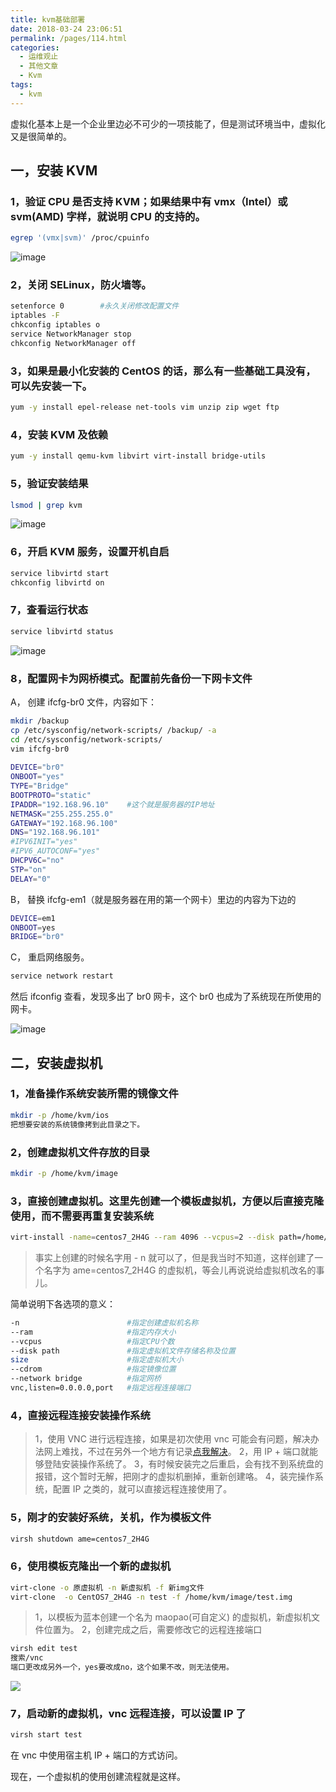 ```yaml
---
title: kvm基础部署
date: 2018-03-24 23:06:51
permalink: /pages/114.html
categories:
  - 运维观止
  - 其他文章
  - Kvm
tags:
  - kvm
---
```


虚拟化基本上是一个企业里边必不可少的一项技能了，但是测试环境当中，虚拟化又是很简单的。



## 一，安装 KVM



### 1，验证 CPU 是否支持 KVM；如果结果中有 vmx（Intel）或 svm(AMD) 字样，就说明 CPU 的支持的。



```sh
egrep '(vmx|svm)' /proc/cpuinfo
```





![image](https://tva4.sinaimg.cn/large/008k1Yt0ly1grx858hjzbj30z00emq6d.jpg)





### 2，关闭 SELinux，防火墙等。



```sh
setenforce 0		#永久关闭修改配置文件
iptables -F
chkconfig iptables o
service NetworkManager stop
chkconfig NetworkManager off
```



### 3，如果是最小化安装的 CentOS 的话，那么有一些基础工具没有，可以先安装一下。



```sh
yum -y install epel-release net-tools vim unzip zip wget ftp
```



### 4，安装 KVM 及依赖



```sh
yum -y install qemu-kvm libvirt virt-install bridge-utils
```



### 5，验证安装结果



```sh
lsmod | grep kvm
```





![image](https://tva4.sinaimg.cn/large/008k1Yt0ly1grx85dt7jhj30az02cjr9.jpg)





### 6，开启 KVM 服务，设置开机自启



```sh
service libvirtd start
chkconfig libvirtd on
```



### 7，查看运行状态



```sh
service libvirtd status
```





![image](https://tvax2.sinaimg.cn/large/008k1Yt0ly1grx85kowchj30yw0cu76b.jpg)





### 8，配置网卡为网桥模式。配置前先备份一下网卡文件



A， 创建 ifcfg-br0 文件，内容如下：



```sh
mkdir /backup
cp /etc/sysconfig/network-scripts/ /backup/ -a
cd /etc/sysconfig/network-scripts/
vim ifcfg-br0
 
DEVICE="br0"  
ONBOOT="yes"  
TYPE="Bridge"  
BOOTPROTO="static"  
IPADDR="192.168.96.10"    #这个就是服务器的IP地址
NETMASK="255.255.255.0"  
GATEWAY="192.168.96.100"  
DNS="192.168.96.101"  
#IPV6INIT="yes"  
#IPV6_AUTOCONF="yes"  
DHCPV6C="no"  
STP="on"  
DELAY="0"  
```



B， 替换 ifcfg-em1（就是服务器在用的第一个网卡）里边的内容为下边的



```sh
DEVICE=em1
ONBOOT=yes  
BRIDGE="br0"  
```



C， 重启网络服务。



```sh
service network restart
```



然后 ifconfig 查看，发现多出了 br0 网卡，这个 br0 也成为了系统现在所使用的网卡。





![image](https://tva2.sinaimg.cn/large/008k1Yt0ly1grx85pwkohj30lx0fs0ug.jpg)





## 二，安装虚拟机



### 1，准备操作系统安装所需的镜像文件



```sh
mkdir -p /home/kvm/ios
把想要安装的系统镜像拷到此目录之下。
```



### 2，创建虚拟机文件存放的目录



```sh
mkdir -p /home/kvm/image
```



### 3，直接创建虚拟机。这里先创建一个模板虚拟机，方便以后直接克隆使用，而不需要再重复安装系统



```sh
virt-install -name=centos7_2H4G --ram 4096 --vcpus=2 --disk path=/home/kvm/image/centos7_2H4G.img,size=200 --cdrom /home/kvm/ios/CentOS-7-x86_64-DVD-1611.iso --network bridge=br0 --graphics vnc,listen=0.0.0.0,port=6666,keymap=en_us --accelerate --force  --autostart  
```



> 事实上创建的时候名字用 - n 就可以了，但是我当时不知道，这样创建了一个名字为 ame=centos7_2H4G 的虚拟机，等会儿再说说给虚拟机改名的事儿。



简单说明下各选项的意义：



```sh
-n                        #指定创建虚拟机名称
--ram                     #指定内存大小
--vcpus                   #指定CPU个数
--disk path               #指定虚拟机文件存储名称及位置
size                      #指定虚拟机大小
--cdrom                   #指定镜像位置
--network bridge          #指定网桥
vnc,listen=0.0.0.0,port   #指定远程连接端口
```



### 4，直接远程连接安装操作系统



> 1，使用 VNC 进行远程连接，如果是初次使用 vnc 可能会有问题，解决办法网上难找，不过在另外一个地方有记录[点我解决](http://www.eryajf.net/55.html)。
> 2，用 IP + 端口就能够登陆安装操作系统了。
> 3，有时候安装完之后重启，会有找不到系统盘的报错，这个暂时无解，把刚才的虚拟机删掉，重新创建咯。
> 4，装完操作系统，配置 IP 之类的，就可以直接远程连接使用了。



### 5，刚才的安装好系统，关机，作为模板文件



```sh
virsh shutdown ame=centos7_2H4G
```



### 6，使用模板克隆出一个新的虚拟机



```sh
virt-clone -o 原虚拟机 -n 新虚拟机 -f 新img文件
virt-clone  -o CentOS7_2H4G -n test -f /home/kvm/image/test.img
```



> 1，以模板为蓝本创建一个名为 maopao(可自定义) 的虚拟机，新虚拟机文件位置为。
> 2，创建完成之后，需要修改它的远程连接端口



```sh
virsh edit test
搜索/vnc
端口更改成另外一个，yes要改成no，这个如果不改，则无法使用。
```





![](https://tva4.sinaimg.cn/large/008k1Yt0ly1grx87obiylj30lm06pdgc.jpg)





### 7，启动新的虚拟机，vnc 远程连接，可以设置 IP 了



```sh
virsh start test
```



在 vnc 中使用宿主机 IP + 端口的方式访问。



现在，一个虚拟机的使用创建流程就是这样。
